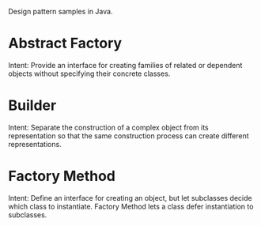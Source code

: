 
Design pattern samples in Java.


Abstract Factory
================
Intent: Provide an interface for creating families of related or dependent objects without specifying their concrete classes.


Builder
=======
Intent: Separate the construction of a complex object from its representation so that the same construction process can create different representations.


Factory Method
==============
Intent: Define an interface for creating an object, but let subclasses decide which class to instantiate. Factory Method lets a class defer instantiation to subclasses.
